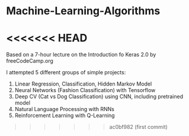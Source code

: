 # Machine-Learning-Algorithms
<<<<<<< HEAD
=======

Based on a 7-hour lecture on the Introduction fo Keras 2.0 by freeCodeCamp.org

I attempted 5 different groups of simple projects:

1. Linear Regression, Classification, Hidden Markov Model
2. Neural Networks (Fashion Classification) with Tensorflow
3. Deep CV (Cat vs Dog Classification) using CNN, including pretrained model
4. Natural Language Processing with RNNs
5. Reinforcement Learning with Q-Learning
>>>>>>> ac0bf982 (first commit)
